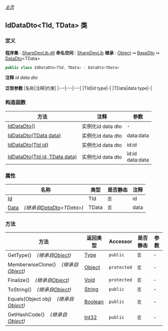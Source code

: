 ###### [主页](./Index.md "主页")
## IdDataDto\<TId, TData\> 类
### 定义
**程序集** : [SharpDevLib.dll](./SharpDevLib.assembly.md "SharpDevLib.dll")
**命名空间** : [SharpDevLib](./SharpDevLib.namespace.md "SharpDevLib")
**继承** : [Object](https://learn.microsoft.com/en-us/dotnet/api/system.object "Object") ↣ [BaseDto](./SharpDevLib.BaseDto.md "BaseDto") ↣ [DataDto](./SharpDevLib.DataDto.1.md "DataDto")\<TData\>
``` csharp
public class IdDataDto<TId, TData> : DataDto<TData>
```
**注释**
*id data dto*

**泛型参数**
|名称|注释|约束|
|---|---|---|
|TId|id type|-|
|TData|data type|-|


### 构造函数
|方法|注释|参数|
|---|---|---|
|[IdDataDto()](./SharpDevLib.IdDataDto.2.ctor.IdDataDto.md "IdDataDto()")|实例化id data dto|-|
|[IdDataDto(TData data)](./SharpDevLib.IdDataDto.2.ctor.IdDataDto.TData.md "IdDataDto(TData data)")|实例化id data dto|data:data|
|[IdDataDto(TId id)](./SharpDevLib.IdDataDto.2.ctor.IdDataDto.TId.md "IdDataDto(TId id)")|实例化id data dto|id:id|
|[IdDataDto(TId id, TData data)](./SharpDevLib.IdDataDto.2.ctor.IdDataDto.TId.TData.md "IdDataDto(TId id, TData data)")|实例化id data dto|id:id<br>data:data|

### 属性
|名称|类型|是否静态|注释|
|---|---|---|---|
|[Id](./SharpDevLib.IdDataDto.2.Id.md "Id")|TId|`否`|id|
|[Data](./SharpDevLib.DataDto.1.Data.md "Data")&nbsp;&nbsp;&nbsp;&nbsp;*(继承自[DataDto](./SharpDevLib.DataDto.1.md "DataDto")\<TData\>)*|TData|`否`|data|

### 方法
|方法|返回类型|Accessor|是否静态|参数|
|---|---|---|---|---|
|GetType()&nbsp;&nbsp;&nbsp;&nbsp;*(继承自[Object](https://learn.microsoft.com/en-us/dotnet/api/system.object "Object"))*|[Type](https://learn.microsoft.com/en-us/dotnet/api/system.type "Type")|`public`|`否`|-|
|MemberwiseClone()&nbsp;&nbsp;&nbsp;&nbsp;*(继承自[Object](https://learn.microsoft.com/en-us/dotnet/api/system.object "Object"))*|[Object](https://learn.microsoft.com/en-us/dotnet/api/system.object "Object")|`protected`|`否`|-|
|Finalize()&nbsp;&nbsp;&nbsp;&nbsp;*(继承自[Object](https://learn.microsoft.com/en-us/dotnet/api/system.object "Object"))*|[Void](https://learn.microsoft.com/en-us/dotnet/api/system.void "Void")|`protected`|`否`|-|
|ToString()&nbsp;&nbsp;&nbsp;&nbsp;*(继承自[Object](https://learn.microsoft.com/en-us/dotnet/api/system.object "Object"))*|[String](https://learn.microsoft.com/en-us/dotnet/api/system.string "String")|`public`|`否`|-|
|Equals(Object obj)&nbsp;&nbsp;&nbsp;&nbsp;*(继承自[Object](https://learn.microsoft.com/en-us/dotnet/api/system.object "Object"))*|[Boolean](https://learn.microsoft.com/en-us/dotnet/api/system.boolean "Boolean")|`public`|`否`|-|
|GetHashCode()&nbsp;&nbsp;&nbsp;&nbsp;*(继承自[Object](https://learn.microsoft.com/en-us/dotnet/api/system.object "Object"))*|[Int32](https://learn.microsoft.com/en-us/dotnet/api/system.int32 "Int32")|`public`|`否`|-|


